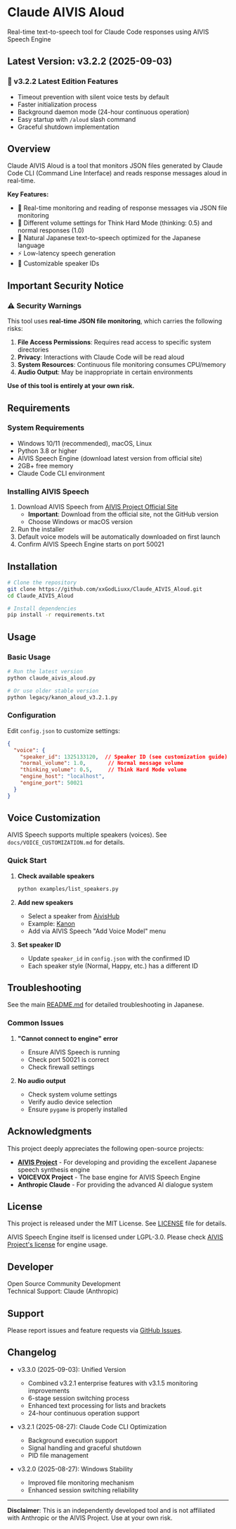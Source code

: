# Claude AIVIS Aloud

Real-time text-to-speech tool for Claude Code responses using AIVIS Speech Engine

## Latest Version: v3.2.2 (2025-09-03)

### 🎉 v3.2.2 Latest Edition Features
- Timeout prevention with silent voice tests by default
- Faster initialization process
- Background daemon mode (24-hour continuous operation)
- Easy startup with `/aloud` slash command
- Graceful shutdown implementation

## Overview

Claude AIVIS Aloud is a tool that monitors JSON files generated by Claude Code CLI (Command Line Interface) and reads response messages aloud in real-time.

**Key Features:**
- 📝 Real-time monitoring and reading of response messages via JSON file monitoring
- 🧠 Different volume settings for Think Hard Mode (thinking: 0.5) and normal responses (1.0)
- 🎯 Natural Japanese text-to-speech optimized for the Japanese language
- ⚡ Low-latency speech generation
- 🔧 Customizable speaker IDs

## Important Security Notice

### ⚠️ Security Warnings

This tool uses **real-time JSON file monitoring**, which carries the following risks:

1. **File Access Permissions**: Requires read access to specific system directories
2. **Privacy**: Interactions with Claude Code will be read aloud
3. **System Resources**: Continuous file monitoring consumes CPU/memory
4. **Audio Output**: May be inappropriate in certain environments

**Use of this tool is entirely at your own risk.**

## Requirements

### System Requirements
- Windows 10/11 (recommended), macOS, Linux
- Python 3.8 or higher
- AIVIS Speech Engine (download latest version from official site)
- 2GB+ free memory
- Claude Code CLI environment

### Installing AIVIS Speech

1. Download AIVIS Speech from [AIVIS Project Official Site](https://aivis-project.com/)
   - **Important**: Download from the official site, not the GitHub version
   - Choose Windows or macOS version
2. Run the installer
3. Default voice models will be automatically downloaded on first launch
4. Confirm AIVIS Speech Engine starts on port 50021

## Installation

```bash
# Clone the repository
git clone https://github.com/xxGodLiuxx/Claude_AIVIS_Aloud.git
cd Claude_AIVIS_Aloud

# Install dependencies
pip install -r requirements.txt
```

## Usage

### Basic Usage

```bash
# Run the latest version
python claude_aivis_aloud.py

# Or use older stable version
python legacy/kanon_aloud_v3.2.1.py
```

### Configuration

Edit `config.json` to customize settings:

```json
{
  "voice": {
    "speaker_id": 1325133120,  // Speaker ID (see customization guide)
    "normal_volume": 1.0,       // Normal message volume
    "thinking_volume": 0.5,     // Think Hard Mode volume
    "engine_host": "localhost",
    "engine_port": 50021
  }
}
```

## Voice Customization

AIVIS Speech supports multiple speakers (voices). See `docs/VOICE_CUSTOMIZATION.md` for details.

### Quick Start

1. **Check available speakers**
   ```bash
   python examples/list_speakers.py
   ```

2. **Add new speakers**
   - Select a speaker from [AivisHub](https://hub.aivis-project.com/)
   - Example: [Kanon](https://hub.aivis-project.com/aivm-models/a670e6b8-0852-45b2-8704-1bc9862f2fe6)
   - Add via AIVIS Speech "Add Voice Model" menu

3. **Set speaker ID**
   - Update `speaker_id` in `config.json` with the confirmed ID
   - Each speaker style (Normal, Happy, etc.) has a different ID

## Troubleshooting

See the main [README.md](README.md) for detailed troubleshooting in Japanese.

### Common Issues

1. **"Cannot connect to engine" error**
   - Ensure AIVIS Speech is running
   - Check port 50021 is correct
   - Check firewall settings

2. **No audio output**
   - Check system volume settings
   - Verify audio device selection
   - Ensure `pygame` is properly installed

## Acknowledgments

This project deeply appreciates the following open-source projects:

- **[AIVIS Project](https://github.com/Aivis-Project)** - For developing and providing the excellent Japanese speech synthesis engine
- **VOICEVOX Project** - The base engine for AIVIS Speech Engine
- **Anthropic Claude** - For providing the advanced AI dialogue system

## License

This project is released under the MIT License. See [LICENSE](LICENSE) file for details.

AIVIS Speech Engine itself is licensed under LGPL-3.0. Please check [AIVIS Project's license](https://github.com/Aivis-Project/AivisSpeech-Engine/blob/master/LICENSE) for engine usage.

## Developer

Open Source Community Development  
Technical Support: Claude (Anthropic)

## Support

Please report issues and feature requests via [GitHub Issues](https://github.com/xxGodLiuxx/Claude_AIVIS_Aloud/issues).

## Changelog

- v3.3.0 (2025-09-03): Unified Version
  - Combined v3.2.1 enterprise features with v3.1.5 monitoring improvements
  - 6-stage session switching process
  - Enhanced text processing for lists and brackets
  - 24-hour continuous operation support

- v3.2.1 (2025-08-27): Claude Code CLI Optimization
  - Background execution support
  - Signal handling and graceful shutdown
  - PID file management

- v3.2.0 (2025-08-27): Windows Stability
  - Improved file monitoring mechanism
  - Enhanced session switching reliability

---

**Disclaimer**: This is an independently developed tool and is not affiliated with Anthropic or the AIVIS Project. Use at your own risk.